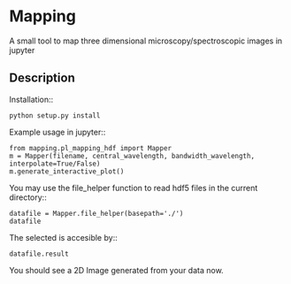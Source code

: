 # Mapping

A small tool to map three dimensional microscopy/spectroscopic images in jupyter

## Description

Installation::

    python setup.py install

Example usage in jupyter::

    from mapping.pl_mapping_hdf import Mapper
    m = Mapper(filename, central_wavelength, bandwidth_wavelength, interpolate=True/False)
    m.generate_interactive_plot()

You may use the file_helper function to read hdf5 files in the current directory::

    datafile = Mapper.file_helper(basepath='./')
    datafile

The selected is accesible by::

    datafile.result

You should see a 2D Image generated from your data now.
